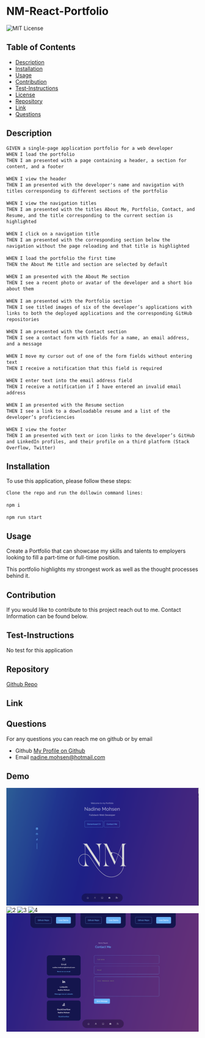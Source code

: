 # NM-React-Portfolio
  ![MIT License](https://img.shields.io/badge/license-MIT-blue)


## Table of Contents
  - [Description](#description)
  - [Installation](#installation)
  - [Usage](#usage)
  - [Contribution](#contribution)
  - [Test-Instructions](#test-instructions)
  - [License](#license)
  - [Repository](#repository)
  - [Link](#link)
  - [Questions](#questions)

## Description
```
GIVEN a single-page application portfolio for a web developer
WHEN I load the portfolio
THEN I am presented with a page containing a header, a section for content, and a footer

WHEN I view the header
THEN I am presented with the developer's name and navigation with titles corresponding to different sections of the portfolio

WHEN I view the navigation titles
THEN I am presented with the titles About Me, Portfolio, Contact, and Resume, and the title corresponding to the current section is highlighted

WHEN I click on a navigation title
THEN I am presented with the corresponding section below the navigation without the page reloading and that title is highlighted

WHEN I load the portfolio the first time
THEN the About Me title and section are selected by default

WHEN I am presented with the About Me section
THEN I see a recent photo or avatar of the developer and a short bio about them

WHEN I am presented with the Portfolio section
THEN I see titled images of six of the developer’s applications with links to both the deployed applications and the corresponding GitHub repositories

WHEN I am presented with the Contact section
THEN I see a contact form with fields for a name, an email address, and a message

WHEN I move my cursor out of one of the form fields without entering text
THEN I receive a notification that this field is required

WHEN I enter text into the email address field
THEN I receive a notification if I have entered an invalid email address

WHEN I am presented with the Resume section
THEN I see a link to a downloadable resume and a list of the developer’s proficiencies

WHEN I view the footer
THEN I am presented with text or icon links to the developer’s GitHub and LinkedIn profiles, and their profile on a third platform (Stack Overflow, Twitter)
```
## Installation
To use this application, please follow these steps: 

```
Clone the repo and run the dollowin command lines: 

npm i

npm run start
```

## Usage

Create a Portfolio that can showcase my skills and talents to employers looking to fill a part-time or full-time position.

This portfolio highlights my strongest work as well as the thought processes behind it.

## Contribution

If you would like to contribute to this project reach out to me. Contact Information can be found below.

## Test-Instructions
No test for this application

## Repository
[Github Repo](https://github.com/NadineMohsen/NM-React-Portfolio)

## Link 


## Questions
For any questions you can reach me on github or by email
- Github [My Profile on Github](https://github.com/NadineMohsen)
- Email nadine.mohsen@hotmail.com

## Demo
![1](./src/assets/ss1.png)
![2](./src/assets/ss2.png)
![3](./src/assets/ss3.png)
![4](./src/assets/ss4.png)
![5](./src/assets/ss5.png)

